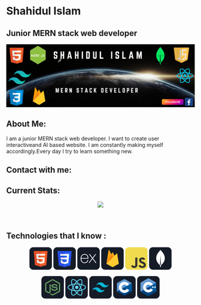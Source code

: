 # Shahidul Islam
## Junior MERN stack web developer
<p align='center'>
    <a style="width:100%; height:500px" href='https://www.facebook.com/profile.php?id=100007891637711'><img src='https://raw.githubusercontent.com/Shahidul-Islam-Jony/Shahidul-Islam-Jony/main/images/Shahidul%20Islam.png.png' />
<a>
</p>
<!-- <p style="color:white;position:absolute; top:30px; left:100px; font-size:20px">Shahidul Islam</p>
<p style="color:white;position:absolute; font-size:16px;top:200px; left:100px">Web Developer</p> -->

## About Me:
<p>
    I am a junior MERN stack web developer. I want to create user interactiveand AI based website. I am constantly making myself accordingly.Every day I try to learn something new.
</p>

## Contact with me:
<p>
    
</p>

## Current Stats:
<p align="center">
<img src="https://github-readme-streak-stats.herokuapp.com?user=Shahidul-Islam-Jony&theme=whatsapp-dark2"/>
</p>
<br/>

##  Technologies that I know :

<p align='center'>
<img src="https://github.com/Shahidul-Islam-Jony/Shahidul-Islam-Jony/blob/main/images/icons/HTML.png"/>
<img src="https://github.com/Shahidul-Islam-Jony/Shahidul-Islam-Jony/blob/main/images/icons/css.png"/>
<img src="https://github.com/Shahidul-Islam-Jony/Shahidul-Islam-Jony/blob/main/images/icons/express.png"/>
<img src="https://github.com/Shahidul-Islam-Jony/Shahidul-Islam-Jony/blob/main/images/icons/firebase.png"/>
<img src="https://github.com/Shahidul-Islam-Jony/Shahidul-Islam-Jony/blob/main/images/icons/JavaScript.png"/>
<img src="https://github.com/Shahidul-Islam-Jony/Shahidul-Islam-Jony/blob/main/images/icons/mongo.png"/>
</p>
<p align='center'>
<img src="https://github.com/Shahidul-Islam-Jony/Shahidul-Islam-Jony/blob/main/images/icons/node.png"/>
<img src="https://github.com/Shahidul-Islam-Jony/Shahidul-Islam-Jony/blob/main/images/icons/react.png"/>
<img src="https://github.com/Shahidul-Islam-Jony/Shahidul-Islam-Jony/blob/main/images/icons/tailwind.png"/>
<img src="https://github.com/Shahidul-Islam-Jony/Shahidul-Islam-Jony/blob/main/images/icons/c.png"/>
<img src="https://github.com/Shahidul-Islam-Jony/Shahidul-Islam-Jony/blob/main/images/icons/cpp.png"/>
</p>